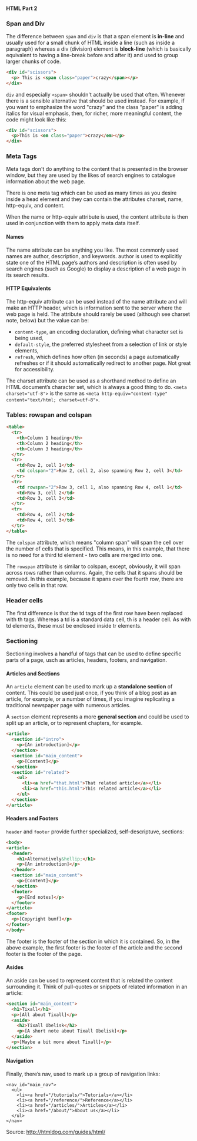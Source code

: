 #### HTML Part 2

### Span and Div
The difference between `span` and `div` is that a span element is **in-line** and usually used for a small chunk of HTML
inside a line (such as inside a paragraph) whereas a div (division) element is **block-line** (which is basically equivalent
to having a line-break before and after it) and used to group larger chunks of code.

```html
<div id="scissors">
  <p> This is <span class="paper">crazy</span></p>
</div>
```

`div` and especially `<span>` shouldn't actually be used that often. Whenever there is a sensible alternative that should be used instead.
For example, if you want to emphasize the word "crazy" and the class "paper" is adding italics for visual emphasis,
then, for richer, more meaningful content, the code might look like this:

```html
<div id="scissors">
  <p>This is <em class="paper">crazy</em></p>
</div>
```

### Meta Tags
Meta tags don't do anything to the content that is presented in the browser window, but they are used by the likes of search
engines to catalogue information about the web page.

There is one meta tag which can be used as many times as you desire inside a head element and they can contain the attributes charset, name, http-equiv, and content.

When the name or http-equiv attribute is used, the content attribute is then used in conjunction with them to apply meta data itself.

#### Names
The name attribute can be anything you like. The most commonly used names are author, description, and keywords. author is used to explicitly state one of the HTML page’s authors and description is often used by search engines (such as Google) to display a description of a web page in its search results.

#### HTTP Equivalents
The http-equiv attribute can be used instead of the name attribute and will make an HTTP header, which is information sent to the server where the web page is held. The attribute should rarely be used (although see charset note, below) but the value can be:

* `content-type`, an encoding declaration, defining what character set is being used,
* `default-style`, the preferred stylesheet from a selection of link or style elements,
* `refresh`, which defines how often (in seconds) a page automatically refreshes or if it should automatically redirect to another page. Not great for accessibility.

The charset attribute can be used as a shorthand method to define an HTML document’s character set, which is always a good thing to do.
`<meta charset="utf-8">` is the same as `<meta http-equiv="content-type" content="text/html; charset=utf-8">`.

### Tables: rowspan and colspan
```html
<table>
  <tr>
    <th>Column 1 heading</th>
    <th>Column 2 heading</th>
    <th>Column 3 heading</th>
  </tr>
  <tr>
    <td>Row 2, cell 1</td>
    <td colspan="2">Row 2, cell 2, also spanning Row 2, cell 3</td>
  </tr>
  <tr>
    <td rowspan="2">Row 3, cell 1, also spanning Row 4, cell 1</td>
    <td>Row 3, cell 2</td>
    <td>Row 3, cell 3</td>
  </tr>
  <tr>
    <td>Row 4, cell 2</td>
    <td>Row 4, cell 3</td>
  </tr>
</table>
```
The `colspan` attribute, which means "column span" will span the cell over the number of cells that is specified. This means, in this example, that there is no need for a third td element - two cells are merged into one.

The `rowspan` attribute is similar to colspan, except, obviously, it will span across rows rather than columns. Again, the cells that it spans should be removed. In this example, because it spans over the fourth row, there are only two cells in that row.

### Header cells

The first difference is that the td tags of the first row have been replaced with th tags. Whereas a td is a standard data cell, th is a header cell. As with td elements, these must be enclosed inside tr elements.

### Sectioning
Sectioning involves a handful of tags that can be used to define specific parts of a page, usch as articles, headers, footers, and navigation.

#### Articles and Sections
An `article` element can be used to mark up a **standalone section** of content. This could be used just once, if you think of a blog post as an article, for example, or a number of times, if you imagine replicating a traditional newspaper page with numerous articles.

A `section` element represents a more **general section** and could be used to split up an article, or to represent chapters, for example.

```html
<article>
  <section id="intro">
    <p>[An introduction]</p>
  </section>
  <section id="main_content">
    <p>[Content]</p>
  </section>
  <section id="related">
    <ul>
      <li><a href="that.html">That related article</a></li>
      <li><a href="this.html">This related article</a></li>
    </ul>
  </section>
</article>
```

#### Headers and Footers
`header` and `footer` provide further specialized, self-descriptuve, sections:
```html
<body>
<article>
  <header>
    <h1>Alternatively&hellip;</h1>
    <p>[An introduction]</p>
  </header>
  <section id="main_content">
    <p>[Content]</p>
  </section>
  <footer>
    <p>[End notes]</p>
  </footer>
</article>
<footer>
  <p>[Copyright bumf]</p>
</footer>
</body>
```
The footer is the footer of the section in which it is contained. So, in the above example, the first footer is the footer of the article and the second footer is the footer of the page.

#### Asides
An aside can be used to represent content that is related the content surrounding it. Think of pull-quotes or snippets of related information in an article:
```html
<section id="main_content">
  <h1>Tixall</h1>
  <p>[All about Tixall]</p>
  <aside>
    <h2>Tixall Obelisk</h2>
    <p>[A short note about Tixall Obelisk]</p>
  </aside>
  <p>[Maybe a bit more about Tixall]</p>
</section>
```

#### Navigation
Finally, there’s nav, used to mark up a group of navigation links:
```
<nav id="main_nav">
  <ul>
    <li><a href="/tutorials/">Tutorials</a></li>
    <li><a href="/reference/">Reference</a></li>
    <li><a href="/articles/">Articles</a></li>
    <li><a href="/about/">About us</a></li>
  </ul>
</nav>
```

Source: http://htmldog.com/guides/html/
